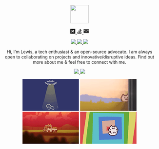 <div align="center">
  <a href="https://github.com/taseikyo">
    <img width="60" height="60" src="https://avatars3.githubusercontent.com/u/23132915?s=460&u=6aed8d3229553ec6e00d1f8a684df0cd4d4a9abd&v=4" />
  </a>
  <br>
  <p>
    <a href="https://medium.com/@taseikyo">
      <img width="18" height="18" src="https://github.com/taseikyo/taseikyo/blob/master/images/medium.svg" title="Medium" />
    </a>
    <a href="https://stackoverflow.com/users/7669794/taseikyo">
      <img width="18" height="18" src="https://github.com/taseikyo/taseikyo/blob/master/images/stackoverflow.svg" title="stackoverflow" />
    </a>
    <a href="mailto:taseikyo@gmail.com">
      <img width="18" height="18" src="https://github.com/taseikyo/taseikyo/blob/master/images/email.svg" title="email" />
    </a>
  </p>
  <p>
  	<a href="https://github.com/taseikyo">
  	  <img src="https://badges.frapsoft.com/os/v1/open-source.svg?v=103">
  	</a>
  	<a href="https://github.com/taseikyo">
  	  <img src="https://img.shields.io/github/followers/taseikyo.svg?lable=GitHub&style=social">
  	</a>
  	<a href="https://github.com/taseikyo">
  	  <img src="https://visitor-badge.laobi.icu/badge?page_id=taseikyo.taseikyo">
  	</a>
  </p>
  <p>Hi, I'm Lewis, a tech enthusiast & an open-source advocate. I am always open to collaborating on projects and innovative/disruptive ideas. Find out more about me & feel free to connect with me.</p>
  <p>
    <a href="https://github.com/taseikyo">
      <img src="https://github-readme-stats.vercel.app/api?username=taseikyo&show_icons=true&hide_border=true" />
      <img src="https://github-readme-stats.vercel.app/api/top-langs/?username=taseikyo&hide_border=true&layout=compact&langs_count=8" />
    </a>
  </p>
      <img src="https://github.com/taseikyo/taseikyo/blob/master/images/22.gif" />
      <img src="https://github.com/taseikyo/taseikyo/blob/master/images/0.gif" />
      <img src="https://github.com/taseikyo/taseikyo/blob/master/images/1.gif" />
      <img src="https://github.com/taseikyo/taseikyo/blob/master/images/2.gif" />
</div>

